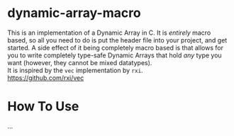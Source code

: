 # dynamic-array-macro
This is an implementation of a Dynamic Array in C. It is *entirely* macro based, so all you need to do is put the
header file into your project, and get started. A side effect of it being completely macro based is that allows for
you to write completely type-safe Dynamic Arrays that hold *any* type you want (however, they cannot be mixed datatypes).
</br>
It is inspired by the ``vec`` implementation by ``rxi``.
</br>
https://github.com/rxi/vec

# How To Use
...
